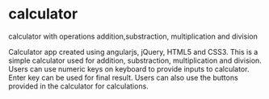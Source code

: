 # calculator
calculator with operations addition,substraction, multiplication and division

Calculator app created using angularjs, jQuery, HTML5 and CSS3.
This is a simple calculator used for addition, substraction, multiplication and division. Users can use numeric keys on keyboard to provide inputs to calculator. Enter key can be used for final result.
Users can also use the buttons provided in the calculator for calculations.

